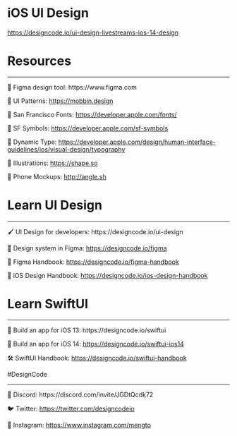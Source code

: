# iOS UI Design
https://designcode.io/ui-design-livestreams-ios-14-design

# Resources
<hr>
🎨 Figma design tool: https://www.figma.com

🌼 UI Patterns: https://mobbin.design

📱 San Francisco Fonts: https://developer.apple.com/fonts/

📱 SF Symbols: https://developer.apple.com/sf-symbols

📱 Dynamic Type: https://developer.apple.com/design/human-interface-guidelines/ios/visual-design/typography

🍔 Illustrations: https://shape.so

🤳 Phone Mockups: http://angle.sh

# Learn UI Design
<hr>
🖌 UI Design for developers: https://designcode.io/ui-design

🌈 Design system in Figma: https://designcode.io/figma

🎨 Figma Handbook: https://designcode.io/figma-handbook

📱 iOS Design Handbook: https://designcode.io/ios-design-handbook

# Learn SwiftUI
<hr>
📱 Build an app for iOS 13: https://designcode.io/swiftui

📱 Build an app for iOS 14: https://designcode.io/swiftui-ios14

🛠 SwiftUI Handbook: https://designcode.io/swiftui-handbook

#DesignCode
<hr>
💬 Discord: https://discord.com/invite/JGDtQcdk72

🐦 Twitter: https://twitter.com/designcodeio



📸 Instagram: https://www.instagram.com/mengto

